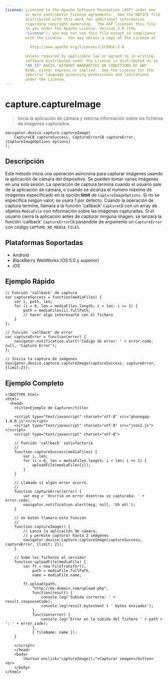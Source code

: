 ```yaml
---
license: Licensed to the Apache Software Foundation (ASF) under one
         or more contributor license agreements.  See the NOTICE file
         distributed with this work for additional information
         regarding copyright ownership.  The ASF licenses this file
         to you under the Apache License, Version 2.0 (the
         "License"); you may not use this file except in compliance
         with the License.  You may obtain a copy of the License at

           http://www.apache.org/licenses/LICENSE-2.0

         Unless required by applicable law or agreed to in writing,
         software distributed under the License is distributed on an
         "AS IS" BASIS, WITHOUT WARRANTIES OR CONDITIONS OF ANY
         KIND, either express or implied.  See the License for the
         specific language governing permissions and limitations
         under the License.
---
```


capture.captureImage
====================

> Inicia la aplicación de cámara y retorna información sobre los ficheros de imágenes capturados.

    navigator.device.capture.captureImage( 
	    CaptureCB captureSuccess, CaptureErrorCB captureError, [CaptureImageOptions options]
	);

Descripción
-----------

Este método inicia una operación asíncrona para capturar imágenes usando la aplicación de cámara del dispositivo. Se pueden tomar varias imágenes en una sola sesión.
La operación de captura termina cuando el usuario sale de la aplicación de cámara, o cuando se alcanza el numero máximo de imágenes especificado en la opción __limit__ de `CaptureImageOptions`. Si no se especifica ningún valor,  se usara 1 por defecto.
Cuando la operación de captura termine, llamara a la función 'callback' `CaptureCB` con un array de objetos `MediaFile` con información sobre las imágenes capturadas. Si el usuario cierra la aplicación antes de capturar ninguna imagen, se lanzara la función 'callback' `CaptureErrorCB` pasándole de argumento un `CaptureError` con código `CAPTURE_NO_MEDIA_FILES`.


Plataformas Soportadas
----------------------

- Android
- BlackBerry WebWorks (OS 5.0 y superior)
- iOS

Ejemplo Rápido
--------------

    // Función 'callback' de captura
    var captureSuccess = function(mediaFiles) {
        var i, path, len;
        for (i = 0, len = mediaFiles.length; i < len; i += 1) {
            path = mediaFiles[i].fullPath;
            // hacer algo interesante con el fichero
        }
    };

    // función 'callback' de error
    var captureError = function(error) {
        navigator.notification.alert('Código de error: ' + error.code, null, 'Capture Error');
    };

    // Inicia la captura de imágenes
    navigator.device.capture.captureImage(captureSuccess, captureError, {limit:2});

Ejemplo Completo
----------------

    <!DOCTYPE html>
    <html>
      <head>
        <title>Ejemplo de Capture</title>

        <script type="text/javascript" charset="utf-8" src="phonegap-1.0.0.js"></script>
        <script type="text/javascript" charset="utf-8" src="json2.js"></script>
        <script type="text/javascript" charset="utf-8">

        // Función 'callback' satisfactoria
        //
        function captureSuccess(mediaFiles) {
            var i, len;
            for (i = 0, len = mediaFiles.length; i < len; i += 1) {
                uploadFile(mediaFiles[i]);
            }	    
        }

        // Llamada si algún error ocurre.
        // 
        function captureError(error) {
	        var msg = 'Ocurrió un error mientras se capturaba: ' + error.code;
            navigator.notification.alert(msg, null, 'Uh oh!');
        }

        // Un botón llamara esta función
        //
        function captureImage() {
            // Lanza la aplicación de cámara, 
            // y permite capturar hasta 2 imágenes
            navigator.device.capture.captureImage(captureSuccess, captureError, {limit: 2});
        }

        // Sube los ficheros al servidor
        function uploadFile(mediaFile) {
            var ft = new FileTransfer(),
                path = mediaFile.fullPath,
                name = mediaFile.name;

            ft.upload(path,
                "http://my.domain.com/upload.php",
                function(result) {
                    console.log('Subida correcta: ' + result.responseCode);
                    console.log(result.bytesSent + ' bytes enviados');
                },
                function(error) {
                    console.log('Error en la subida del fichero ' + path + ': ' + error.code);
                },
                { fileName: name });   
        }

        </script>
        </head>
        <body>
            <button onclick="captureImage();">Capturar imagen</button> <br>
        </body>
    </html>


